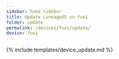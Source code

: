 ```yaml
---
sidebar: home_sidebar
title: Update LineageOS on fuxi
folder: update
permalink: /devices/fuxi/update/
device: fuxi
---
```

{% include templates/device_update.md %}
